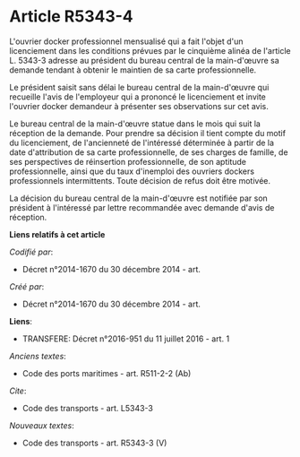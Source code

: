 # Article R5343-4

L'ouvrier docker professionnel mensualisé qui a fait l'objet d'un licenciement dans les conditions prévues par le cinquième
alinéa de l'article L. 5343-3 adresse au président du bureau central de la main-d'œuvre sa demande tendant à obtenir le
maintien de sa carte professionnelle. 

Le président saisit sans délai le bureau central de la main-d'œuvre qui recueille l'avis de l'employeur qui a prononcé le
licenciement et invite l'ouvrier docker demandeur à présenter ses observations sur cet avis. 

Le bureau central de la main-d'œuvre statue dans le mois qui suit la réception de la demande. Pour prendre sa décision il
tient compte du motif du licenciement, de l'ancienneté de l'intéressé déterminée à partir de la date d'attribution de sa
carte professionnelle, de ses charges de famille, de ses perspectives de réinsertion professionnelle, de son aptitude
professionnelle, ainsi que du taux d'inemploi des ouvriers dockers professionnels intermittents. Toute décision de refus doit
être motivée. 

La décision du bureau central de la main-d'œuvre est notifiée par son président à l'intéressé par lettre recommandée avec
demande d'avis de réception.

**Liens relatifs à cet article**

_Codifié par_:

  - Décret n°2014-1670 du 30 décembre 2014 - art.

_Créé par_:

  - Décret n°2014-1670 du 30 décembre 2014 - art.

**Liens**:

  - TRANSFERE: Décret n°2016-951 du 11 juillet 2016 - art. 1

_Anciens textes_:

  - Code des ports maritimes - art. R511-2-2 (Ab)

_Cite_:

  - Code des transports - art. L5343-3

_Nouveaux textes_:

  - Code des transports - art. R5343-3 (V)
